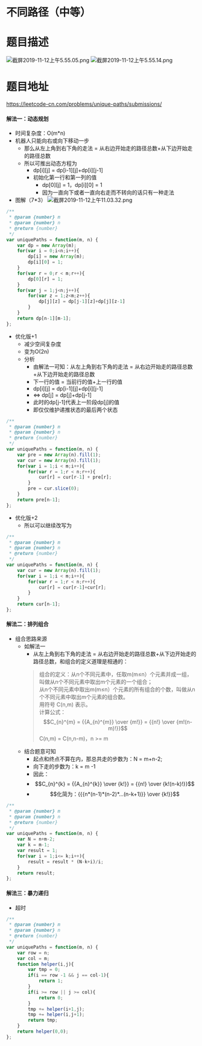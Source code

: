 # 不同路径（中等）
# 题目描述
![截屏2019-11-12上午5.55.05.png](https://pic.leetcode-cn.com/28dff34159d26fb870eb284bf45b77ccd46dbaaf068718923dcb41ff88ec6006-%E6%88%AA%E5%B1%8F2019-11-12%E4%B8%8A%E5%8D%885.55.05.png)
![截屏2019-11-12上午5.55.14.png](https://pic.leetcode-cn.com/e34d5dc011055032deb91b38f127f1eff0497f0c294db007478a66a729787fec-%E6%88%AA%E5%B1%8F2019-11-12%E4%B8%8A%E5%8D%885.55.14.png)
# 题目地址
<https://leetcode-cn.com/problems/unique-paths/submissions/>
#### 解法一：动态规划
+ 时间复杂度：O(m*n)
+ 机器人只能向右或向下移动一步
  + 那么从左上角到右下角的走法 = 从右边开始走的路径总数+从下边开始走的路径总数 
  + 所以可推出动态方程为
    + dp[i][j] = dp[i-1][j]+dp[i][j-1]
    + 初始化第一行和第一列的值
      + dp[0][j] = 1，dp[i][0] = 1
      + 因为一直向下或者一直向右走而不转向的话只有一种走法
+ 图解（7*3）
  ![截屏2019-11-12上午11.03.32.png](https://pic.leetcode-cn.com/38504ebd2c5e6d065b7b275d32eb28d9aaba3a5742507765e44e698adddce593-%E6%88%AA%E5%B1%8F2019-11-12%E4%B8%8A%E5%8D%8811.03.32.png) 
```javascript
/**
 * @param {number} m
 * @param {number} n
 * @return {number}
 */
var uniquePaths = function(m, n) {
    var dp = new Array(m);
    for(var i = 0;i<n;i++){
        dp[i] = new Array(m);
        dp[i][0] = 1;
    }
    for(var r = 0;r < m;r++){
        dp[0][r] = 1;
    }
    for(var j = 1;j<n;j++){
        for(var z = 1;z<m;z++){
            dp[j][z] = dp[j-1][z]+dp[j][z-1]
        }
    }
    return dp[n-1][m-1];
};
```
+ 优化版+1
  + 减少空间复杂度
  + 变为O(2n)
  + 分析
    + 由解法一可知：从左上角到右下角的走法 = 从右边开始走的路径总数+从下边开始走的路径总数 
    + 下一行的值 = 当前行的值+上一行的值 
    + dp[i][j] = dp[i-1][j]+dp[i][j-1]
    + <=> dp[j] = dp[j]+dp[j-1]
    + 此时的dp[j-1]代表上一阶段dp[j]的值
    + 即仅仅维护递推状态的最后两个状态
```javascript
/**
 * @param {number} m
 * @param {number} n
 * @return {number}
 */
var uniquePaths = function(m, n) {
    var pre = new Array(n).fill(1);
    var cur = new Array(n).fill(1);
    for(var i = 1;i < m;i++){
        for(var r = 1;r < n;r++){
            cur[r] = cur[r-1] + pre[r];
        }
        pre = cur.slice(0);
    }
    return pre[n-1];
};
```
+ 优化版+2
  + 所以可以继续改写为
```javascript
/**
 * @param {number} m
 * @param {number} n
 * @return {number}
 */
var uniquePaths = function(m, n) {
    var cur = new Array(n).fill(1);
    for(var i = 1;i < m;i++){
        for(var r = 1;r < n;r++){
            cur[r] = cur[r-1]+cur[r];
        }
    }
    return cur[n-1];
};
```
#### 解法二：排列组合
+ 组合思路来源
  + 如解法一
    + 从左上角到右下角的走法 = 从右边开始走的路径总数+从下边开始走的路径总数，和组合的定义道理是相通的：
    >组合的定义：从n个不同元素中，任取m(m≤n）个元素并成一组，叫做从n个不同元素中取出m个元素的一个组合；  
    从n个不同元素中取出m(m≤n）个元素的所有组合的个数，叫做从n个不同元素中取出m个元素的组合数。  
    用符号 C(n,m) 表示。  
    计算公式：  
    $$C_{n}^{m} = {{A_{n}^{m}} \over {m!}} = {{n!} \over {m!(n-m)!}}$$
    C(n,m) = C(n,n-m)，n >= m
  + 结合题意可知
    + 起点和终点不算在内，那总共走的步数为：N = m+n-2;
    + 向下走的步数为：k = m -1
    + 因此：
    + $$C_{n}^{k} = {{A_{n}^{k}} \over {k!}} = {{n!} \over {k!(n-k)!}}$$
    + $$化简为：{{{n*(n-1)*(n-2)*...(n-k+1)}} \over {k!}}$$
```javascript
/**
 * @param {number} m
 * @param {number} n
 * @return {number}
 */
var uniquePaths = function(m, n) {
    var N = n+m-2;
    var k = m-1;
    var result = 1;
    for(var i = 1;i<= k;i++){
        result = result * (N-k+i)/i;
    }
    return result;
};
```
#### 解法三：暴力递归
+ 超时
```javascript
/**
 * @param {number} m
 * @param {number} n
 * @return {number}
 */
var uniquePaths = function(m, n) {
    var row = n;
    var col = m;
    function helper(i,j){
        var tmp = 0;
        if(i == row -1 && j == col-1){
            return 1;
        }
        if(i >= row || j >= col){
            return 0;
        }
        tmp += helper(i+1,j);
        tmp += helper(i,j+1);
        return tmp;
    }
    return helper(0,0);
};
```
